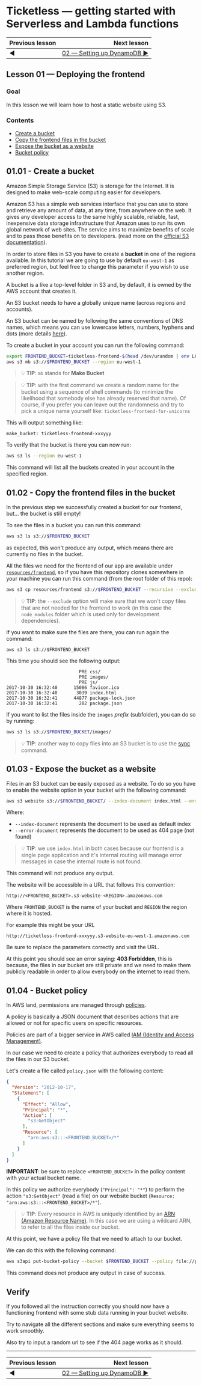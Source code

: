 # Ticketless — getting started with Serverless and Lambda functions

| Previous lesson  | Next lesson      |
| :--------------- | ---------------: |
| ◀︎               | [02 — Setting up DynamoDB ▶︎](../02-setting-up-dynamodb) |

## Lesson 01 — Deploying the frontend


### Goal

In this lesson we will learn how to host a static website using S3.


### Contents

- [Create a bucket](#0101---create-a-bucket)
- [Copy the frontend files in the bucket](#0102---copy-the-frontend-files-in-the-bucket)
- [Expose the bucket as a website](#0103---expose-the-bucket-as-a-website)
- [Bucket policy](#0104---bucket-policy)


## 01.01 - Create a bucket

Amazon Simple Storage Service (S3) is storage for the Internet. It is designed to make web-scale computing easier for developers.

Amazon S3 has a simple web services interface that you can use to store and retrieve any amount of data, at any time, from anywhere on the web. It gives any developer access to the same highly scalable, reliable, fast, inexpensive data storage infrastructure that Amazon uses to run its own global network of web sites. The service aims to maximize benefits of scale and to pass those benefits on to developers. (read more on the [official S3 documentation](http://docs.aws.amazon.com/AmazonS3/latest/dev/Welcome.html)).

In order to store files in S3 you have to create a **bucket** in one of the regions available. In this tutorial we are going to use by default `eu-west-1` as preferred region, but feel free to change this parameter if you wish to use another region.

A bucket is a like a top-level folder in S3 and, by default, it is owned by the AWS account that creates it.

An S3 bucket needs to have a globally unique name (across regions and accounts).

An S3 bucket can be named by following the same conventions of DNS names, which means you can use lowercase letters, numbers, hyphens and dots (more details [here](http://docs.aws.amazon.com/AmazonS3/latest/dev/BucketRestrictions.html)).

To create a bucket in your account you can run the following command:

```bash
export FRONTEND_BUCKET=ticketless-frontend-$(head /dev/urandom | env LC_CTYPE=C LC_ALL=C tr -cd 'a-z0-9' | head -c 6)
aws s3 mb s3://$FRONTEND_BUCKET --region eu-west-1
```

> 💡 **TIP**: `mb` stands for **Make Bucket**

> 💡 **TIP**: with the first command we create a random name for the bucket using a sequence of shell commands (to minimize the likelihood that somebody else has already reserved that name). Of course, if you prefer you can leave out the randomness and try to pick a unique name yourself like: `ticketless-frontend-for-unicorns`

This will output something like:

```
make_bucket: ticketless-frontend-xxxyyy
```

To verify that the bucket is there you can now run:

```bash
aws s3 ls --region eu-west-1
```

This command will list all the buckets created in your account in the specified region.


## 01.02 - Copy the frontend files in the bucket

In the previous step we successfully created a bucket for our frontend, but... the bucket is still empty!

To see the files in a bucket you can run this command:

```bash
aws s3 ls s3://$FRONTEND_BUCKET
```

as expected, this won't produce any output, which means there are currently no files in the bucket.

All the files we need for the frontend of our app are available under [`resources/frontend`](../../resources/frontend), so if you have this repository clones somewhere in your machine you can run this command (from the root folder of this repo):

```bash
aws s3 cp resources/frontend s3://$FRONTEND_BUCKET --recursive --exclude 'node_modules/*'
```

> 💡 **TIP**: the `--exclude` option will make sure that we won't copy files that are not needed for the frontend to work (in this case the `node_modules` folder which is used only for development dependencies).

If you want to make sure the files are there, you can run again the command:

```
aws s3 ls s3://$FRONTEND_BUCKET
```

This time you should see the following output:

```
                           PRE css/
                           PRE images/
                           PRE js/
2017-10-30 16:32:40      15086 favicon.ico
2017-10-30 16:32:40       3039 index.html
2017-10-30 16:32:41      44877 package-lock.json
2017-10-30 16:32:41        282 package.json
```

If you want to list the files inside the `images` *prefix* (subfolder), you can do so by running:

```bash
aws s3 ls s3://$FRONTEND_BUCKET/images/
```

> 💡 **TIP**: another way to copy files into an S3 bucket is to use the [sync](http://docs.aws.amazon.com/cli/latest/reference/s3/sync.html) command.


## 01.03 - Expose the bucket as a website

Files in an S3 bucket can be easily exposed as a website. To do so you have to enable the website option in your bucket with the following command:

```bash
aws s3 website s3://$FRONTEND_BUCKET/ --index-document index.html --error-document index.html
```

Where:

- `--index-document` represents the document to be used as default index
- `--error-document` represents the document to be used as 404 page (not found)

> 💡 **TIP**: we use `index.html` in both cases because our frontend is a single page application and it's internal routing will manage error messages in case the internal route is not found.

This command will not produce any output.

The website will be accessible in a URL that follows this convention:

```
http://<FRONTEND_BUCKET>.s3-website-<REGION>.amazonaws.com
```

Where `FRONTEND_BUCKET` is the name of your bucket and `REGION` the region where it is hosted.

For example this might be your URL

```
http://ticketless-frontend-xxxyyy.s3-website-eu-west-1.amazonaws.com
```

Be sure to replace the parameters correctly and visit the URL.

At this point you should see an error saying: **403 Forbidden**, this is because, the files in our bucket are still private and we need to make them publicly readable in order to allow everybody on the internet to read them.


## 01.04 - Bucket policy

In AWS land, permissions are managed through [policies](http://docs.aws.amazon.com/IAM/latest/UserGuide/access_policies.html).

A policy is basically a JSON document that describes actions that are allowed or not for specific users on specific resources.

Policies are part of a bigger service in AWS called [IAM (Identity and Access Management)](https://aws.amazon.com/iam/).

In our case we need to create a policy that authorizes everybody to read all the files in our S3 bucket.

Let's create a file called `policy.json` with the following content:

```json
{
  "Version": "2012-10-17",
  "Statement": [
    {
      "Effect": "Allow",
      "Principal": "*",
      "Action": [
        "s3:GetObject"
      ],
      "Resource": [
        "arn:aws:s3:::<FRONTEND_BUCKET>/*"
      ]
    }
  ]
}
```

**IMPORTANT**: be sure to replace `<FRONTEND_BUCKET>` in the policy content with your actual bucket name.

In this policy we authorize everybody (`"Principal": "*"`) to perform the action `"s3:GetObject"` (read a file) on our website bucket (`Resource: "arn:aws:s3:::<FRONTEND_BUCKET>/*"`).

> 💡 **TIP**: Every resource in AWS is uniquely identified by an [ARN (Amazon Resource Name)](http://docs.aws.amazon.com/general/latest/gr/aws-arns-and-namespaces.html). In this case we are using a wildcard ARN, to refer to all the files inside our bucket.

At this point, we have a policy file that we need to attach to our bucket.

We can do this with the following command:

```bash
aws s3api put-bucket-policy --bucket $FRONTEND_BUCKET --policy file://policy.json
```

This command does not produce any output in case of success.


## Verify

If you followed all the instruction correctly you should now have a functioning frontend with some stub data running in your bucket website.

Try to navigate all the different sections and make sure everything seems to work smoothly.

Also try to input a random url to see if the 404 page works as it should.

---

| Previous lesson  | Next lesson      |
| :--------------- | ---------------: |
| ◀︎               | [02 — Setting up DynamoDB ▶︎](../02-setting-up-dynamodb) |
